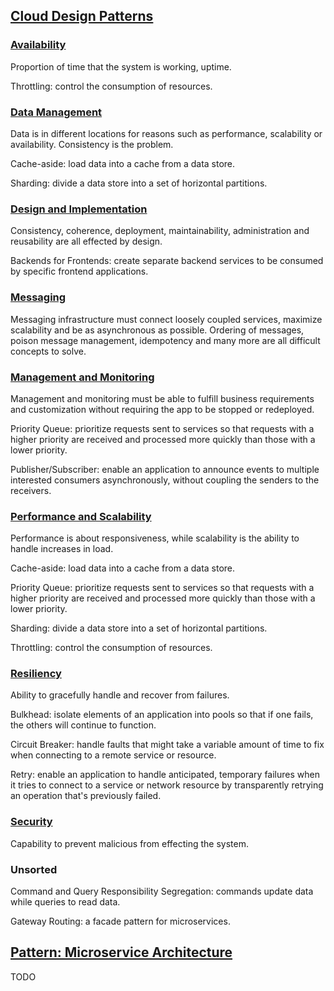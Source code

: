 ## [Cloud Design Patterns](https://docs.microsoft.com/en-us/azure/architecture/patterns/)

### [Availability](https://docs.microsoft.com/en-us/azure/architecture/patterns/category/availability)

Proportion of time that the system is working, uptime.  

Throttling: control the consumption of resources.  

### [Data Management](https://docs.microsoft.com/en-us/azure/architecture/patterns/category/data-management)

Data is in different locations for reasons such as performance, scalability or availability. Consistency is the problem.  

Cache-aside: load data into a cache from a data store.  

Sharding: divide a data store into a set of horizontal partitions.  

### [Design and Implementation](https://docs.microsoft.com/en-us/azure/architecture/patterns/category/design-implementation)

Consistency, coherence, deployment, maintainability, administration and reusability are all effected by design.  

Backends for Frontends: create separate backend services to be consumed by specific frontend applications.  

### [Messaging](https://docs.microsoft.com/en-us/azure/architecture/patterns/category/messaging)

Messaging infrastructure must connect loosely coupled services, maximize scalability and be as asynchronous as possible. Ordering of messages, poison message management, idempotency and many more are all difficult concepts to solve.

### [Management and Monitoring](https://docs.microsoft.com/en-us/azure/architecture/patterns/category/management-monitoring)

Management and monitoring must be able to fulfill business requirements and customization without requiring the app to be stopped or redeployed.

Priority Queue: prioritize requests sent to services so that requests with a higher priority are received and processed more quickly than those with a lower priority.  

Publisher/Subscriber: enable an application to announce events to multiple interested consumers asynchronously, without coupling the senders to the receivers.  

### [Performance and Scalability](https://docs.microsoft.com/en-us/azure/architecture/patterns/category/performance-scalability)

Performance is about responsiveness, while scalability is the ability to handle increases in load.

Cache-aside: load data into a cache from a data store.  

Priority Queue: prioritize requests sent to services so that requests with a higher priority are received and processed more quickly than those with a lower priority.  

Sharding: divide a data store into a set of horizontal partitions.  

Throttling: control the consumption of resources.  

### [Resiliency](https://docs.microsoft.com/en-us/azure/architecture/patterns/category/resiliency)

Ability to gracefully handle and recover from failures.  

Bulkhead: isolate elements of an application into pools so that if one fails, the others will continue to function.  

Circuit Breaker: handle faults that might take a variable amount of time to fix when connecting to a remote service or resource.  

Retry: enable an application to handle anticipated, temporary failures when it tries to connect to a service or network resource by transparently retrying an operation that's previously failed.  

### [Security](https://docs.microsoft.com/en-us/azure/architecture/patterns/category/security)

Capability to prevent malicious from effecting the system.  

### Unsorted

Command and Query Responsibility Segregation: commands update data while queries to read data.  

Gateway Routing: a facade pattern for microservices.  


## [Pattern: Microservice Architecture](https://microservices.io/patterns/microservices.html)

TODO
